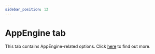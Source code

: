 ```yaml
---
sidebar_position: 12
---
```


# AppEngine tab

This tab contains AppEngine-related options. Click [here](/docs/appengine) to find out more.
